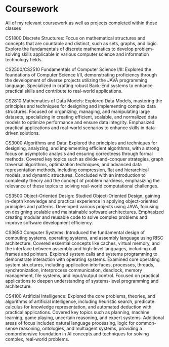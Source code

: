 # Coursework
All of my relevant coursework as well as projects completed within those classes

CS1800 Discrete Structures:
Focus on mathematical structures and concepts that are countable and distinct,
such as sets, graphs, and logic. Explore the fundamentals of discrete mathematics to develop
problem-solving skills applicable in various computer science and information technology fields.

CS2500/CS2510 Fundamentals of Computer Science I/II:
Explored the foundations of Computer Science I/II, demonstrating proficiency through the development of diverse projects 
utilizing the JAVA programming language. Specialized in crafting robust Back-End systems to enhance practical skills and 
contribute to real-world applications.

CS2810 Mathematics of Data Models: 
Explored Data Models, mastering the principles and techniques for designing and implementing complex data structures.
Focused on organizing, managing, and manipulating large datasets, specializing in creating efficient, scalable, and 
normalized data models to optimize performance and ensure data integrity. Emphasized practical applications and real-world
scenarios to enhance skills in data-driven solutions.

CS3000 Algorithms and Data:
Explored the principles and techniques for designing, analyzing, and implementing efficient algorithms, with a strong focus
on asymptotic analysis and ensuring correctness through formal methods. Covered key topics such as divide-and-conquer strategies,
graph traversal algorithms, optimization techniques, and advanced data representation methods, including compression, flat and 
hierarchical models, and dynamic structures. Concluded with an introduction to complexity theory and the concept of problem hardness,
emphasizing the relevance of these topics to solving real-world computational challenges.

CS3500 Object-Oriented Design: 
Studied Object-Oriented Design, gaining in-depth knowledge and practical experience in applying object-oriented principles 
and patterns. Developed various projects using JAVA, focusing on designing scalable and maintainable software architectures. 
Emphasized creating modular and reusable code to solve complex problems and improve software development efficiency.

CS3650 Computer Systems:
Introduced the fundamental design of computing systems, operating systems, and assembly language using RISC architecture. Covered essential concepts like caches, virtual memory, and the interface between assembly and high-level languages, including call frames and pointers. Explored system calls and systems programming to demonstrate interaction with operating systems. Examined core operating system structures, including application interfaces, processes, threads, synchronization, interprocess communication, deadlock, memory management, file systems, and input/output control. Focused on practical applications to deepen understanding of systems-level programming and architecture.

CS4100 Artificial Intelligence:
Explored the core problems, theories, and algorithms of artificial intelligence, including heuristic search, predicate calculus for knowledge representation, and automated deduction with practical applications. Covered key topics such as planning, machine learning, game playing, uncertain reasoning, and expert systems. Additional areas of focus included natural language processing, logic for common-sense reasoning, ontologies, and multiagent systems, providing a comprehensive foundation in AI concepts and techniques for solving complex, real-world problems.

